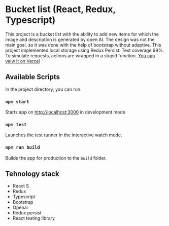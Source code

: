# Bucket list (React, Redux, Typescript)
This project is a bucket list with the ability to add new items for which the image and description is generated by open AI. The design was not the main goal, so it was done with the help of bootstrap without adaptive. This project implemented local storage using Redux Persist. Test coverage 99%. To simulate requests, actions are wrapped in a stupid function.
[You can veiw it on Vercel](https://bucket-list-one.vercel.app/)
## Available Scripts

In the project directory, you can run:

### `npm start`

Starts app on [http://localhost:3000](http://localhost:3000) in development mode

### `npm test`

Launches the test runner in the interactive watch mode.

### `npm run build`

Builds the app for production to the `build` folder.


## Tehnology stack 

* React S
* Redux
* Typescript 
* Bootstrap 
* Openai
* Redux persist
* React testing library